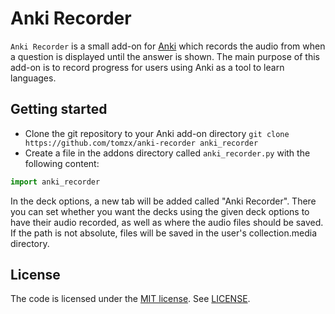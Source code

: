 # Anki Recorder
`Anki Recorder` is a small add-on for [Anki](https://apps.ankiweb.net/) which records the audio from when a question is displayed until the answer is shown. The main purpose of this add-on is to record progress for users using Anki as a tool to learn languages.

## Getting started
* Clone the git repository to your Anki add-on directory `git clone https://github.com/tomzx/anki-recorder anki_recorder`
* Create a file in the addons directory called `anki_recorder.py` with the following content:
```py
import anki_recorder
```

In the deck options, a new tab will be added called "Anki Recorder". There you can set whether you want the decks using the given deck options to have their audio recorded, as well as where the audio files should be saved. If the path is not absolute, files will be saved in the user's collection.media directory.

## License
The code is licensed under the [MIT license](http://choosealicense.com/licenses/mit/). See [LICENSE](LICENSE).
